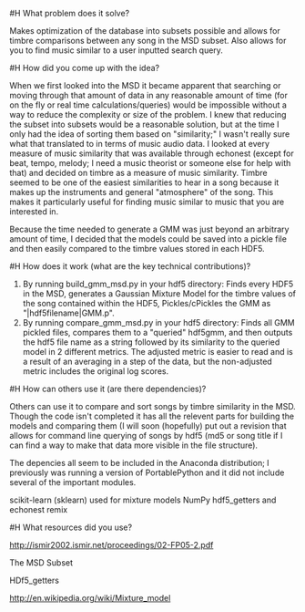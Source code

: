 #H What problem does it solve?

Makes optimization of the database into subsets possible and allows for timbre comparisons between any song in the MSD subset.
Also allows for you to find music similar to a user inputted search query.

#H How did you come up with the idea?

When we first looked into the MSD it became apparent that searching or moving through that amount of data in any reasonable amount of time (for on the fly or real time calculations/queries) would be impossible without a way to reduce the complexity or size of the problem. I knew that reducing the subset into subsets would be a reasonable solution, but at the time I only had the idea of sorting them based on "similarity;" I wasn't really sure what that translated to in terms of music audio data. I looked at every measure of music similarity that was available through echonest (except for beat, tempo, melody; I need a music theorist or someone else for help with that) and decided on timbre as a measure of music similarity. Timbre seemed to be one of the easiest similarities to hear in a song because it makes up the instruments and general "atmosphere" of the song. This makes it particularly useful for finding music similar to music that you are interested in.

Because the time needed to generate a GMM was just beyond an arbitrary amount of time, I decided that the models could be saved into a pickle file and then easily compared to the timbre values stored in each HDF5.

#H How does it work (what are the key technical contributions)?

1. By running build_gmm_msd.py in your hdf5 directory: Finds every HDF5 in the MSD, generates a Gaussian Mixture Model for the timbre values of the song contained within the HDF5, Pickles/cPickles the GMM as "|hdf5filename|GMM.p".
2. By running compare_gmm_msd.py in your hdf5 directory: Finds all GMM pickled files, compares them to a "queried" hdf5gmm, and then outputs the hdf5 file name as a string followed by its similarity to the queried model in 2 different metrics. The adjusted metric is easier to read and is a result of an averaging in a step of the data, but the non-adjusted metric includes the original log scores.

#H How can others use it (are there dependencies)?

Others can use it to compare and sort songs by timbre similarity in the MSD. Though the code isn't completed it has all the relevent parts for building the models and comparing them (I will soon (hopefully) put out a revision that allows for command line querying of songs by hdf5 (md5 or song title if I can find a way to make that data more visible in the file structure).

The depencies all seem to be included in the Anaconda distribution; I previously was running a version of PortablePython and it did not include several of the important modules. 

scikit-learn (sklearn) used for mixture models
NumPy
hdf5_getters
and echonest remix


#H What resources did you use?

http://ismir2002.ismir.net/proceedings/02-FP05-2.pdf

The MSD Subset

HDf5_getters

http://en.wikipedia.org/wiki/Mixture_model